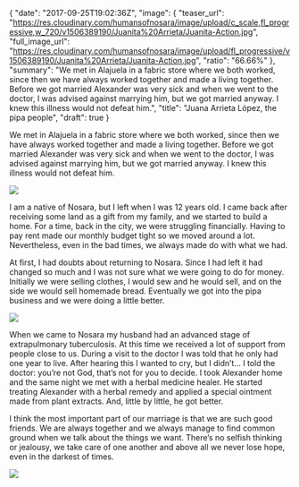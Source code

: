 {
  "date": "2017-09-25T19:02:36Z",
  "image": {
    "teaser_url": "https://res.cloudinary.com/humansofnosara/image/upload/c_scale,fl_progressive,w_720/v1506389190/Juanita%20Arrieta/Juanita-Action.jpg",
    "full_image_url": "https://res.cloudinary.com/humansofnosara/image/upload/fl_progressive/v1506389190/Juanita%20Arrieta/Juanita-Action.jpg",
    "ratio": "66.66%"
  },
  "summary": "We met in Alajuela in a fabric store where we both worked, since then we have always worked together and made a living together. Before we got married Alexander was very sick and when we went to the doctor, I was advised against marrying him, but we got married anyway. I knew this illness would not defeat him.",
  "title": "Juana Arrieta López, the pipa people",
  "draft": true
}
<p>We met in Alajuela in a fabric store where we both worked, since then we have always worked together and made a living together. Before we got married Alexander was very sick and when we went to the doctor, I was advised against marrying him, but we got married anyway. I knew this illness would not defeat him.</p>
<img src="https://res.cloudinary.com/humansofnosara/image/upload/fl_progressive/v1506389183/Juanita%20Arrieta/Juanita-Full.jpg" srcset="https://res.cloudinary.com/humansofnosara/image/upload/fl_progressive/v1506389183/Juanita%20Arrieta/Juanita-Full.jpg 1000w, https://res.cloudinary.com/humansofnosara/image/upload/c_scale,fl_progressive,w_720/v1506389183/Juanita%20Arrieta/Juanita-Full.jpg 720w" sizes="100vw">
<p>I am a native of Nosara, but I left when I was 12 years old. I came back after receiving some land as a gift from my family, and we started to build a home. For a time, back in the city, we were struggling financially. Having to pay rent made our monthly budget tight so we moved around a lot. Nevertheless, even in the bad times, we always made do with what we had.</p>
<p>At first, I had doubts about returning to Nosara. Since I had left it had changed so much and I was not sure what we were going to do for money. Initially we were selling clothes, I would sew and he would sell, and on the side we would sell homemade bread. Eventually we got into the pipa business and we were doing a little better.</p>
<img src="https://res.cloudinary.com/humansofnosara/image/upload/fl_progressive/v1506389183/Juanita%20Arrieta/Juanita-Action-2.jpg" srcset="https://res.cloudinary.com/humansofnosara/image/upload/fl_progressive/v1506389183/Juanita%20Arrieta/Juanita-Action-2.jpg 1000w, https://res.cloudinary.com/humansofnosara/image/upload/c_scale,w_720,fl_progressive/v1506389183/Juanita%20Arrieta/Juanita-Action-2.jpg 720w" sizes="100vw">
<p>When we came to Nosara my husband had an advanced stage of extrapulmonary tuberculosis. At this time we received a lot of support from people close to us. During a visit to the doctor I was told that he only had one year to live. After hearing this I wanted to cry, but I didn’t… I told the doctor: you’re not God, that’s not for you to decide. I took Alexander home and the same night we met with a herbal medicine healer. He started treating Alexander with a herbal remedy and applied a special ointment made from plant extracts. And, little by little, he got better.</p>
<p>I think the most important part of our marriage is that we are such good friends. We are always together and we always manage to find common ground when we talk about the things we want. There’s no selfish thinking or jealousy, we take care of one another and above all we never lose hope, even in the darkest of times.</p>
<img src="https://res.cloudinary.com/humansofnosara/image/upload/c_scale,fl_progressive,w_1280/v1506645196/Juanita%20Arrieta/Pipa-People.jpg" srcset="https://res.cloudinary.com/humansofnosara/image/upload/c_scale,fl_progressive,w_1280/v1506645196/Juanita%20Arrieta/Pipa-People.jpg 1000w, https://res.cloudinary.com/humansofnosara/image/upload/c_scale,fl_progressive,w_720/v1506645196/Juanita%20Arrieta/Pipa-People.jpg 720w" sizes="100vw">